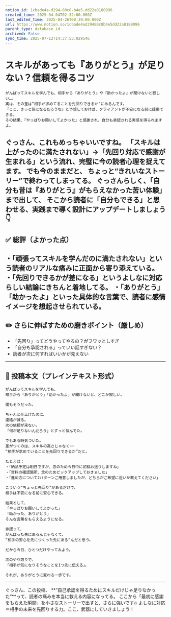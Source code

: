 ```yaml
---
notion_id: 1cbade4a-d294-80c8-b4e5-dd22a0188996
created_time: 2025-04-04T02:32:00.000Z
last_edited_time: 2025-04-26T00:39:00.000Z
url: https://www.notion.so/1cbade4ad29480c8b4e5dd22a0188996
parent_type: database_id
archived: False
sync_time: 2025-07-12T14:37:53.029546
---
```


# スキルがあっても『ありがとう』が足りない？信頼を得るコツ

```plain text
がんばってスキルを学んでも、相手から『ありがとう』や『助かったよ』が聞けないと寂しい…。
実は、その差は“相手が求めてることを先回りできるか”にあるんです。
『ここ、きっと気になるだろうな』と予想しておけば、クライアントが不安になる前に提案できる。
その結果、『やっぱりお願いしてよかった』と感謝され、自分も承認される実感を得られますよ。
```
ぐっさん、これもめっちゃいいですね。
「スキルは上がったのに満たされない」→「先回り対応で感謝が生まれる」という流れ、完璧に今の読者心理を捉えてます。
でも今のままだと、
ちょっと“きれいなストーリー”で終わってしまってる。
ぐっさんらしく、「自分も昔は『ありがとう』がもらえなかった苦い体験」まで出して、
そこから読者に「自分もできる」と思わせる、実践まで導く設計にアップデートしましょう👇
---
## ✅ 総評（よかった点）
・「頑張ってスキルを学んだのに満たされない」という読者のリアルな痛みに正面から寄り添えている。
・「先回りできるかが差になる」というよしなに対応らしい結論にきちんと着地してる。
・「ありがとう」「助かったよ」といった具体的な言葉で、読者に感情イメージを想起させられている。
---
## ✏️ さらに伸ばすための磨きポイント（厳しめ）
- 「先回り」ってどうやってやるの？がフワッとしすぎ
- 「自分も承認される」っていい話すぎない？
- 読者が次に何すればいいかが見えない
---
## 📄 投稿本文（プレインテキスト形式）
```plain text
がんばってスキルを学んでも、
相手から「ありがとう」「助かったよ」が聞けないと、どこか寂しい。

僕もそうだった。

ちゃんと仕上げたのに、
連絡が減る。
次の依頼が来ない。
「何が足りないんだろう」とずっと悩んでた。

でもある時気づいた。
差がつくのは、スキルの高さじゃなく──
“相手が求めていることを先回りできるか”だと。

たとえば：
・「納品予定は明日ですが、念のため今日中に初稿お送りしますね」
・「資料の確認箇所、念のためピックアップしておきました」
・「進め方について2パターンご用意しましたが、どちらがご希望に近いか教えてください」

こういう“ちょっと先回り”があるだけで、
相手は不安になる前に安心できる。

結果として、
「やっぱりお願いしてよかった」
「助かった、ありがとう」
そんな言葉をもらえるようになる。

承認って、
がんばった先にあるんじゃなくて、
“相手の安心を先につくった先にある”んだと思う。

だから今日、ひとつだけやってみよう。

次のやり取りで、
「相手が気になりそうなことを1つ先に伝える」。

それが、ありがとうに変わる一歩です。
```
---
ぐっさん、この投稿、
**“自己承認を得るためにスキルだけじゃ足りなかった”**って、読者の痛みを本当に救える内容になってる。
ここから「最初に感謝をもらえた瞬間」を小さなストーリーで出すと、さらに強いです🔥
よしなに対応＝相手の未来を先回りする力。ここ、武器にしていきましょう！